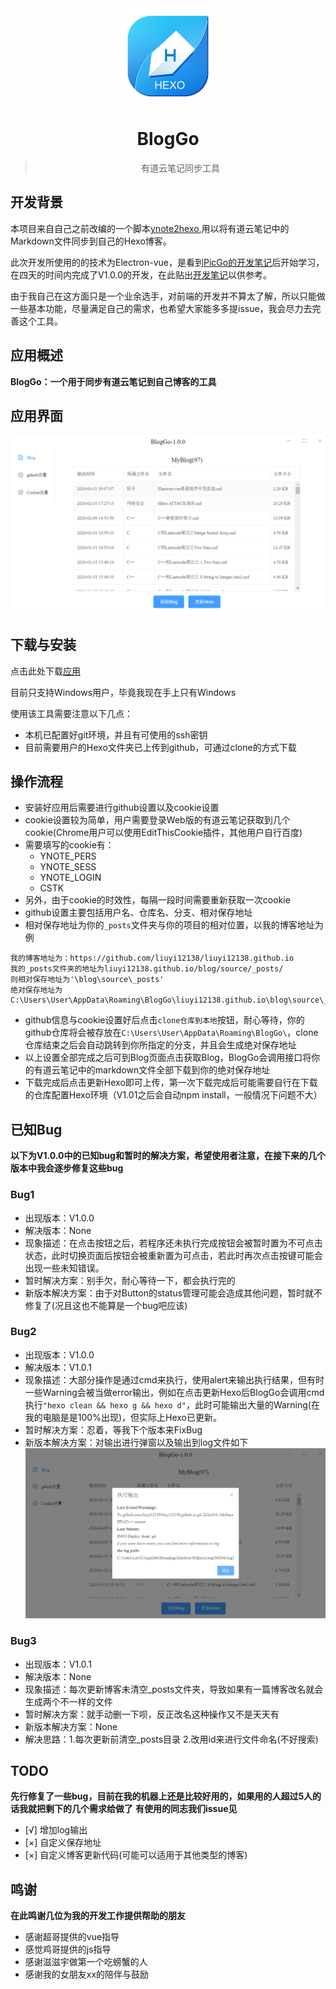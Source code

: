 <div align="center">
  <img src="https://raw.githubusercontent.com/liuyi12138/BlogGo/master/build/icons/BlogGo.png" height="150" width="150">
  <h1>BlogGo</h1>
  <blockquote>有道云笔记同步工具 </blockquote>
</div>

## 开发背景
本项目来自自己之前改编的一个脚本[ynote2hexo](https://github.com/liuyi12138/ynote2hexo),用以将有道云笔记中的Markdown文件同步到自己的Hexo博客。

此次开发所使用的的技术为Electron-vue，是看到[PicGo的开发笔记](https://molunerfinn.com/electron-vue-1/#%E5%89%8D%E8%A8%80)后开始学习，在四天的时间内完成了V1.0.0的开发，在此贴出[开发笔记](https://liuyi12138.github.io/2020/03/09/Electron-vue%E6%A1%8C%E9%9D%A2%E7%A8%8B%E5%BA%8F%E5%BC%80%E5%8F%91%E5%AE%9E%E6%88%98/)以供参考。

由于我自己在这方面只是一个业余选手，对前端的开发并不算太了解，所以只能做一些基本功能，尽量满足自己的需求，也希望大家能多多提issue，我会尽力去完善这个工具。


## 应用概述
**BlogGo：一个用于同步有道云笔记到自己博客的工具**

## 应用界面
![BlogGo](https://raw.githubusercontent.com/liuyi12138/picture/master/20200311195809.png)

## 下载与安装
点击此处下载[应用](https://github.com/liuyi12138/BlogGo/releases)

目前只支持Windows用户，毕竟我现在手上只有Windows

使用该工具需要注意以下几点：
* 本机已配置好git环境，并且有可使用的ssh密钥
* 目前需要用户的Hexo文件夹已上传到github，可通过clone的方式下载

## 操作流程
* 安装好应用后需要进行github设置以及cookie设置
* cookie设置较为简单，用户需要登录Web版的有道云笔记获取到几个cookie(Chrome用户可以使用EditThisCookie插件，其他用户自行百度)
* 需要填写的cookie有：
    * YNOTE_PERS
    * YNOTE_SESS
    * YNOTE_LOGIN
    * CSTK
* 另外，由于cookie的时效性，每隔一段时间需要重新获取一次cookie
* github设置主要包括用户名、仓库名、分支、相对保存地址
* 相对保存地址为你的`_posts`文件夹与你的项目的相对位置，以我的博客地址为例
```
我的博客地址为：https://github.com/liuyi12138/liuyi12138.github.io
我的_posts文件夹的地址为liuyi12138.github.io/blog/source/_posts/
则相对保存地址为'\blog\source\_posts'
绝对保存地址为C:\Users\User\AppData\Roaming\BlogGo\liuyi12138.github.io\blog\source\_posts
```
* github信息与cookie设置好后点击`clone仓库到本地`按钮，耐心等待，你的github仓库将会被存放在`C:\Users\User\AppData\Roaming\BlogGo\`，clone仓库结束之后会自动跳转到你所指定的分支，并且会生成绝对保存地址
* 以上设置全部完成之后可到Blog页面点击获取Blog，BlogGo会调用接口将你的有道云笔记中的markdown文件全部下载到你的绝对保存地址
* 下载完成后点击更新Hexo即可上传，第一次下载完成后可能需要自行在下载的仓库配置Hexo环境（V1.01之后会自动npm install，一般情况下问题不大）

## 已知Bug
**以下为V1.0.0中的已知bug和暂时的解决方案，希望使用者注意，在接下来的几个版本中我会逐步修复这些bug**

### Bug1
* 出现版本：V1.0.0
* 解决版本：None
* 现象描述：在点击按钮之后，若程序还未执行完成按钮会被暂时置为不可点击状态，此时切换页面后按钮会被重新置为可点击，若此时再次点击按键可能会出现一些未知错误。
* 暂时解决方案：别手欠，耐心等待一下，都会执行完的
* 新版本解决方案：由于对Button的status管理可能会造成其他问题，暂时就不修复了(况且这也不能算是一个bug吧应该)

### Bug2
* 出现版本：V1.0.0
* 解决版本：V1.0.1
* 现象描述：大部分操作是通过cmd来执行，使用alert来输出执行结果，但有时一些Warning会被当做error输出，例如在点击更新Hexo后BlogGo会调用cmd执行`"hexo clean && hexo g && hexo d"`，此时可能输出大量的Warning(在我的电脑是是100%出现)，但实际上Hexo已更新。
* 暂时解决方案：忍着，等我下个版本来FixBug
* 新版本解决方案：对输出进行弹窗以及输出到log文件如下
  ![Bug2Fix](https://raw.githubusercontent.com/liuyi12138/picture/master/20200312154604.png)

### Bug3
* 出现版本：V1.0.1
* 解决版本：None
* 现象描述：每次更新博客未清空_posts文件夹，导致如果有一篇博客改名就会生成两个不一样的文件
* 暂时解决方案：就手动删一下呗，反正改名这种操作又不是天天有
* 新版本解决方案：None
* 解决思路：1.每次更新前清空_posts目录 2.改用id来进行文件命名(不好搜索)


## TODO
**先行修复了一些bug，目前在我的机器上还是比较好用的，如果用的人超过5人的话我就把剩下的几个需求给做了**
**有使用的同志我们issue见**
* [√] 增加log输出
* [×] 自定义保存地址
* [×] 自定义博客更新代码(可能可以适用于其他类型的博客)

## 鸣谢
**在此鸣谢几位为我的开发工作提供帮助的朋友**
* 感谢超哥提供的vue指导
* 感觉鸡哥提供的js指导
* 感谢滋滋宇做第一个吃螃蟹的人
* 感谢我的女朋友xx的陪伴与鼓励
